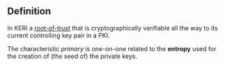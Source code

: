 ## Definition
In KERI a [root-of-trust](root-of-trust) that is cryptographically verifiable all the way to its current controlling key pair in a PKI. 

The characteristic _primary_ is one-on-one related to the **entropy** used for the creation of (the seed of) the private keys.


